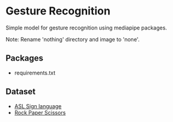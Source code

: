 # Gesture Recognition
Simple model for gesture recognition using mediapipe packages.

Note: Rename 'nothing' directory and image to 'none'.

## Packages
- requirements.txt

## Dataset
- [ASL Sign language](https://www.kaggle.com/datasets/grassknoted/asl-alphabet?resource=download)
- [Rock Paper Scissors](https://storage.googleapis.com/mediapipe-tasks/gesture_recognizer/rps_data_sample.zip)